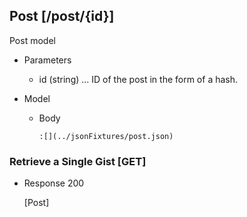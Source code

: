 ## Post [/post/{id}]
Post model

+ Parameters
  + id (string) ... ID of the post in the form of a hash.

+ Model

    + Body

      ```
      :[](../jsonFixtures/post.json)
      ```

### Retrieve a Single Gist [GET]

+ Response 200

  [Post]